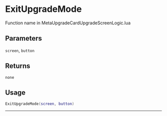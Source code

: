 # ExitUpgradeMode
Function name in MetaUpgradeCardUpgradeScreenLogic.lua
## Parameters
`screen`, `button`
## Returns
`none`
## Usage
```lua
ExitUpgradeMode(screen, button)
```
---

